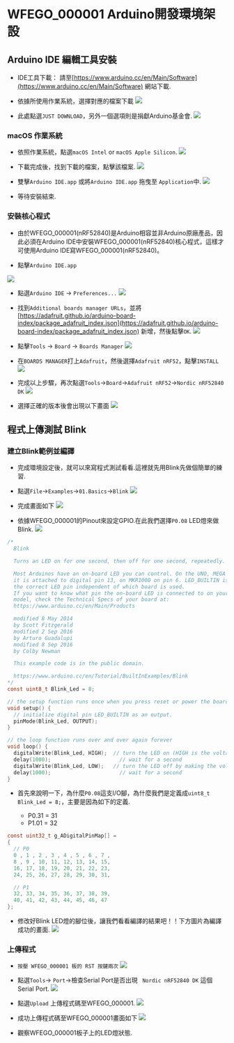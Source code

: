 # WFEGO_000001 Arduino開發環境架設

## Arduino IDE 編輯工具安裝
* IDE工具下載： 請至[https://www.arduino.cc/en/Main/Software](https://www.arduino.cc/en/Main/Software) 網站下載.

* 依據所使用作業系統，選擇對應的檔案下載
![](./image/1.png)

* 此處點選`JUST DOWNLOAD`，另外一個選項則是捐獻Arduino基金會.
![](./image/2.png)

### macOS 作業系統

* 依照作業系統，點選`macOS Intel` or `macOS Apple Silicon`.
![](./image/10.png)

* 下載完成後，找到下載的檔案，點擊該檔案.
![](./image/11.png)

* 雙擊`Arduino IDE.app` 或將`Arduino IDE.app` 拖曳至 `Application`中.
![](./image/12.png)

* 等待安裝結束.

### 安裝核心程式

* 由於WFEGO_000001(nRF52840)是Arduino相容並非Arduino原廠產品，因此必須在Arduino IDE中安裝WFEGO_000001(nRF52840)核心程式，這樣才可使用Arduino IDE寫WFEGO_000001(nRF52840)。

* 點擊`Arduino IDE.app` 

![](./image/20.png)

* 點選`Arduino IDE` -> `Preferences...`
![](./image/21.png)

* 找到`Additional boards manager URLs`，並將[https://adafruit.github.io/arduino-board-index/package_adafruit_index.json](https://adafruit.github.io/arduino-board-index/package_adafruit_index.json) 新增，然後點擊`OK`.
![](./image/22.png)

* 點擊`Tools` -> `Board` -> `Boards Manager`
![](./image/23.png)

* 在`BOARDS MANAGER`打上`Adafruit`，然後選擇`Adafruit nRF52`，點擊`INSTALL`
![](./image/24.png)

* 完成以上步驟，再次點選`Tools`->`Board`->`Adafruit nRF52`->`Nordic nRF52840 DK`
![](./image/25.png)

* 選擇正確的版本後會出現以下畫面
![](./image/26.png)

## 程式上傳測試 Blink

### 建立Blink範例並編譯

* 完成環境設定後，就可以來寫程式測試看看.這裡就先用Blink先做個簡單的練習.

* 點選`File`->`Examples`->`01.Basics`->`Blink`
![](./image/30.png)

* 完成畫面如下
![](./image/31.png)

* 依據WFEGO_000001的Pinout來設定GPIO.在此我們選擇`P0.08` LED燈來做Blink.
![](./image/0.png)

```C
/*
  Blink

  Turns an LED on for one second, then off for one second, repeatedly.

  Most Arduinos have an on-board LED you can control. On the UNO, MEGA and ZERO
  it is attached to digital pin 13, on MKR1000 on pin 6. LED_BUILTIN is set to
  the correct LED pin independent of which board is used.
  If you want to know what pin the on-board LED is connected to on your Arduino
  model, check the Technical Specs of your board at:
  https://www.arduino.cc/en/Main/Products

  modified 8 May 2014
  by Scott Fitzgerald
  modified 2 Sep 2016
  by Arturo Guadalupi
  modified 8 Sep 2016
  by Colby Newman

  This example code is in the public domain.

  https://www.arduino.cc/en/Tutorial/BuiltInExamples/Blink
*/
const uint8_t Blink_Led = 8;

// the setup function runs once when you press reset or power the board
void setup() {
  // initialize digital pin LED_BUILTIN as an output.
  pinMode(Blink_Led, OUTPUT);
}

// the loop function runs over and over again forever
void loop() {
  digitalWrite(Blink_Led, HIGH);  // turn the LED on (HIGH is the voltage level)
  delay(1000);                      // wait for a second
  digitalWrite(Blink_Led, LOW);   // turn the LED off by making the voltage LOW
  delay(1000);                      // wait for a second
}
```

* 首先來說明一下，為什麼`P0.08`這支I/O腳，為什麼我們是定義成`uint8_t Blink_Led = 8;`，主要是因為如下的定義.

  * P0.31 = 31
  * P1.01 = 32 

```C
const uint32_t g_ADigitalPinMap[] =
{
  // P0
  0 , 1 , 2 , 3 , 4 , 5 , 6 , 7 ,
  8 , 9 , 10, 11, 12, 13, 14, 15,
  16, 17, 18, 19, 20, 21, 22, 23,
  24, 25, 26, 27, 28, 29, 30, 31,

  // P1
  32, 33, 34, 35, 36, 37, 38, 39,
  40, 41, 42, 43, 44, 45, 46, 47
};

```

* 修改好Blink LED燈的腳位後，讓我們看看編譯的結果吧！！下方圖片為編譯成功的畫面.
![](./image/32.png)

### 上傳程式

* `按壓 WFEGO_000001 板的 RST 按鍵兩次`
![](./image/0.png)

* 點選`Tools`-> `Port`->檢查Serial Port是否出現 ` Nordic nRF52840 DK` 這個 Serial Port.
![](./image/40.png)

* 點選`Upload` 上傳程式碼至WFEGO_000001.
![](./image/41.png)

* 成功上傳程式碼至WFEGO_000001畫面如下
![](./image/42.png)

* 觀察WFEGO_000001板子上的LED燈狀態.





